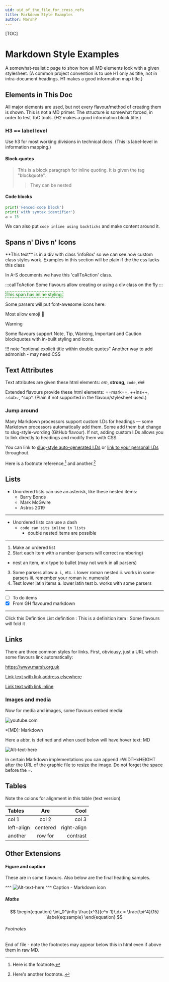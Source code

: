 ```yaml
---
uid: uid_of_the_file_for_cross_refs
title: Markdown Style Examples
author: MarshP
---
```

[TOC]
# Markdown Style Examples

A somewhat-realistic page to show how all MD elements look with a given stylesheet. (A common project convention is to use H1 only as title, not in intra-document headings. H1 makes a good information map title.) 
## Elements in This Doc

All major elements are used, but not every flavour/method of creating
them is shown. This is not a MD primer. The structure is somewhat forced, in order to test ToC tools. (H2 makes a good information block title.)

### H3 == label level

Use h3 for most working divisions in technical docs. (This is label-level in information mapping.)

#### Block-quotes

> This is a block paragraph for inline
> quoting. It is given the tag "blockquote".
> > They can be nested

#### Code blocks

```Python
print('Fenced code block')
print('with syntax identifier')
a = 15
```

We can also put `code inline using backticks` and make content around it.

## Spans n' Divs n' Icons

<div class="infoBox">
**This text** is in a div with class 'infoBox' so we can see how custom class styles work. Examples in this section will be plain if the the css lacks this class
</div>

In A-S documents <span class="callToAction">we have this 'callToAction' class</span>.

:::callToAction
Some flavours allow creating or using a div class on the fly
:::

<span style="color: green; border: 1px dashed;">This span has inline styling.</span>

Some parsers will put font-awesome icons here: <i class="fa fa-eye fa-fw"></i><i class="fa fa-pencil fa-fw"></i>

Most allow emoji :red_car:

> [!Warning]
> Some flavours support Note, Tip, Warning, Important and Caution blockquotes with in-built styling and icons. 

!!! note "optional explicit title within double quotes"
    Another way to add admonish - may need CSS


## Text Attributes

Text attributes are given these html elements: *em*, **strong**, `code`, ~~del~~

Extended flavours provide these html elements: ==mark==, ++ins++, ~sub~, ^sup^. (Plain if not supported in the flavour/stylesheet used.)

### Jump around
<a id="jump-here"></a>
Many Markdown processors support custom I.Ds for headings — some Markdown processors automatically add them. Some add them but change to slug-style-wording (GitHub flavour). If not, adding custom I.Ds allows you to link directly to headings and modify them with CSS.

You can link to [slug-style auto-generated I.Ds](#jump-around) or [link to your personal I.Ds](#jump-here) throughout.

Here is a footnote reference,[^1] and another.[^longnote]

## Lists

* Unordered lists can use an asterisk, like these nested items:
  * Barry Bonds
  * Mark McGwire
  * Astros 2019
 
---

- Unordered lists can use a dash
  - `code can sits inline in lists`
    - double nested items are possible
 
---

1. Make an ordered list
2. Start each item with a number (parsers will correct numbering)
  * nest an item, mix type to bullet (may not work in all parsers)
3. Some parsers allow a. i., etc.
  i. lower roman nested
  ii. works in some parsers
  iii. remember your roman
  iv. numerals!
4. Test lower latin items
  a. lower latin test
  b. works with some parsers
 
---

- [ ] To do items
- [x] From GH flavoured markdown

---

Click this Definition List definition
:   This is a definition item
:   Some flavours will fold it

## Links

There are three common styles for links. First, obviousy, just a URL which some flavours link automatically:

https://www.marsh.org.uk

[Link text with link address elsewhere][link-at-doc-end]

[Link text with link inline](https://www.marsh.org.uk)

### Images and media

Now for media and images, some flavours embed media:

![youtube.com](https://www.youtube.com/watch?v=mswPy5bt3TQ)

*[MD]: Markdown

Here a abbr. is defined and when used below will have hover text: MD

![Alt-text-here](https://upload.wikimedia.org/wikipedia/commons/thumb/5/51/Octicons-markdown.svg/128px-Octicons-markdown.svg.png)

In certain Markdown implementations you can append =WIDTHxHEIGHT after the URL of the graphic file to resize the image. Do not forget the space before the =.

## Tables

Note the colons for alignment in this table (text version)

|Tables|Are|Cool|
|:----|:----:|----:|
|col 1|col 2|col 3|
|left-align|centered|right-align|
|another|row for|contrast|

## Other Extensions

#### Figure and caption

These are in some flavours. Also below are the final heading samples.

^^^
![Alt-text-here](https://upload.wikimedia.org/wikipedia/commons/thumb/5/51/Octicons-markdown.svg/128px-Octicons-markdown.svg.png)
^^^ Caption - Markdown icon

##### Maths

$$
\begin{equation}
  \int_0^\infty \frac{x^3}{e^x-1}\,dx = \frac{\pi^4}{15}
  \label{eq:sample}
\end{equation}
$$

###### Footnotes

[^1]: Here is the footnote.
[^longnote]: Here's another footnote..

[link-at-doc-end]: https://www.marsh.org.uk

End of file - note the footnotes may appear below this in html even if above them in raw MD.
